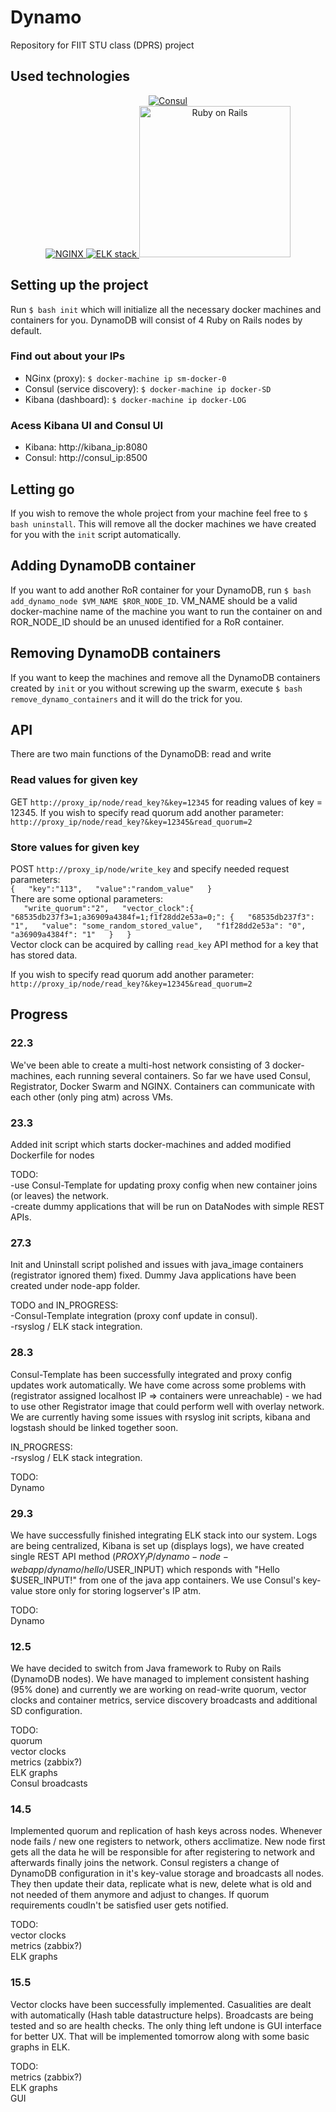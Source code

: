 # Dynamo
Repository for FIIT STU class (DPRS) project

## Used technologies

<p align="center">
  <a href="https://www.consul.io/">
    <img src="http://cdn.rancher.com/wp-content/uploads/2016/03/11015408/consul-logo-square-100x100.png" alt="Consul"/>
  </a>
<br>
  <a href="https://www.nginx.com/resources/wiki/">
    <img src="https://community.logentries.com/wp-content/uploads/2014/11/nginx-pack-icon.png" alt="NGINX"/>
  </a>
  <a href="https://www.elastic.co/webinars/introduction-elk-stack">
    <img src="https://raw.githubusercontent.com/blacktop/docker-elk/master/docs/elk-logo.png" alt="ELK stack"/>
  </a>
  <a href="https://rubyonrails.org">
    <img src="http://rubyonrails.org/images/rails-logo.svg" alt="Ruby on Rails" width="242"/>
  </a>
</p>

## Setting up the project
Run `$ bash init` which will initialize all the necessary docker machines and containers for you. DynamoDB will consist of 4 Ruby on Rails nodes by default. 

### Find out about your IPs
* NGinx (proxy): `$ docker-machine ip sm-docker-0`
* Consul (service discovery): `$ docker-machine ip docker-SD`
* Kibana (dashboard): `$ docker-machine ip docker-LOG`

### Acess Kibana UI and Consul UI
* Kibana: http://kibana_ip:8080
* Consul: http://consul_ip:8500

## Letting go
If you wish to remove the whole project from your machine feel free to `$ bash uninstall`. This will remove all the docker machines we have created for you with the `init` script automatically.

## Adding DynamoDB container
If you want to add another RoR container for your DynamoDB, run `$ bash add_dynamo_node $VM_NAME $ROR_NODE_ID`. VM_NAME should be a valid docker-machine name of the machine you want to run the container on and ROR_NODE_ID should be an unused identified for a RoR container.

## Removing DynamoDB containers
If you want to keep the machines and remove all the DynamoDB containers created by `init` or you without screwing up the swarm, execute `$ bash remove_dynamo_containers` and it will do the trick for you.

## API
There are two main functions of the DynamoDB: read and write
### Read values for given key
GET `http://proxy_ip/node/read_key?&key=12345` for reading values of key = 12345. 
If you wish to specify read quorum add another parameter: `http://proxy_ip/node/read_key?&key=12345&read_quorum=2`
### Store values for given key
POST `http://proxy_ip/node/write_key` and specify needed request parameters:  
`{  
    "key":"113",  
    "value":"random_value"  
}`  
There are some optional parameters:  
`   
    "write_quorum":"2",  
    "vector_clock":{  
    "68535db237f3=1;a36909a4384f=1;f1f28dd2e53a=0;": {  
      "68535db237f3": "1",  
      "value": "some_random_stored_value",  
      "f1f28dd2e53a": "0",  
      "a36909a4384f": "1"  
    }  
    }  
`    
Vector clock can be acquired by calling `read_key` API method for a key that has stored data.  

If you wish to specify read quorum add another parameter: `http://proxy_ip/node/read_key?&key=12345&read_quorum=2`  

## Progress
### 22.3
We've been able to create a multi-host network consisting of 3 docker-machines, each running several containers. So far we have used Consul, Registrator, Docker Swarm and NGINX.
Containers can communicate with each other (only ping atm) across VMs.

### 23.3
Added init script which starts docker-machines and added modified Dockerfile for nodes

TODO:  
-use Consul-Template for updating proxy config when new container joins (or leaves) the network.  
-create dummy applications that will be run on DataNodes with simple REST APIs.  

### 27.3
Init and Uninstall script polished and issues with java_image containers (registrator ignored them) fixed.
Dummy Java applications have been created under node-app folder.

TODO and IN_PROGRESS:  
-Consul-Template integration (proxy conf update in consul).  
-rsyslog / ELK stack integration.  

### 28.3
Consul-Template has been successfully integrated and proxy config updates work automatically. We have come across some problems with  (registrator assigned localhost IP => containers were unreachable) - we had to use other Registrator image that could perform well with overlay network. We are currently having some issues with rsyslog init scripts, kibana and logstash should be linked together soon.

IN_PROGRESS:  
-rsyslog / ELK stack integration.   

TODO:  
Dynamo  

### 29.3
We have successfully finished integrating ELK stack into our system. Logs are being centralized, Kibana is set up (displays logs), we have created single REST API method ($PROXY_IP/dynamo-node-webapp/dynamo/hello/$USER_INPUT) which responds with "Hello $USER_INPUT!" from one of the java app containers. We use Consul's key-value store only for storing logserver's IP atm.

TODO:  
Dynamo  

### 12.5
We have decided to switch from Java framework to Ruby on Rails (DynamoDB nodes). We have managed to implement consistent hashing (95% done) and currently we are working on read-write quorum, vector clocks and container metrics, service discovery broadcasts and additional SD configuration. 

TODO:  
quorum  
vector clocks  
metrics (zabbix?)  
ELK graphs  
Consul broadcasts  

### 14.5
Implemented quorum and replication of hash keys across nodes. Whenever node fails / new one registers to network, others acclimatize. New node first gets all the data he will be responsible for after registering to network and afterwards finally joins the network. Consul registers a change of DynamoDB configuration in it's key-value storage and broadcasts all nodes. They then update their data, replicate what is new, delete what is old and not needed of them anymore and adjust to changes. If quorum requirements coudln't be satisfied user gets notified.

TODO:  
vector clocks  
metrics (zabbix?)  
ELK graphs  

### 15.5
Vector clocks have been successfully implemented. Casualities are dealt with automatically (Hash table datastructure helps). Broadcasts are being tested and so are health checks. The only thing left undone is GUI interface for better UX. That will be implemented tomorrow along with some basic graphs in ELK.

TODO:  
metrics (zabbix?)  
ELK graphs  
GUI  
